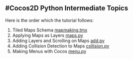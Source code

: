 #Cocos2D Python Intermediate Topics
----------------------------------

Here is the order which the tutorial follows:

1.  Tiled Maps Schema [mapmaking.tmx](mapmaking.tmx)
2.  Applying Maps as Layers [maps.py](maps.py)
3.  Adding Layers and Scrolling on Maps [add.py](add.py)
4.  Adding Collision Detection to Maps [collision.py](collision.py)
5.  Making Menus with Cocos [menu.py](menu.py)
